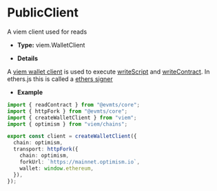 # PublicClient

A viem client used for reads

- **Type:** viem.WalletClient

- **Details**

A [viem wallet client](https://viem.sh/docs/clients/wallet.html) is used to execute [writeScript](./write-script.md) and [writeContract](./write-contract.md). In ethers.js this is called a [ethers signer](https://viem.sh/docs/ethers-migration.html#signers-%E2%86%92-accounts)

- **Example**

```ts
import { readContract } from "@evmts/core";
import { httpFork } from "@evmts/core";
import { createWalletClient } from "viem";
import { optimism } from "viem/chains";

export const client = createWalletClient({
  chain: optimism,
  transport: httpFork({
    chain: optimism,
    forkUrl: `https://mainnet.optimism.io`,
    wallet: window.ethereum,
  }),
});
```
